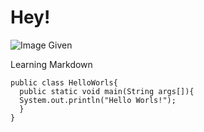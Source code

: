 # Hey!

![Image Given](https://camo.githubusercontent.com/4e4e82c65cecec49f6bbe943a014a35c74a36260883036d898fe2d6ae3513a7f/68747470733a2f2f6f63746f6465782e6769746875622e636f6d2f696d616765732f79616b746f6361742e706e67)


Learning Markdown


```
public class HelloWorls{
  public static void main(String args[]){
  System.out.println("Hello Worls!");
  }
}
```

